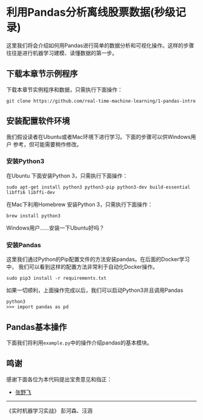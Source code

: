 # 利用Pandas分析离线股票数据(秒级记录)

这里我们将会介绍如何用Pandas进行简单的数据分析和可视化操作。这样的步骤
往往是进行机器学习建模、读懂数据的第一步。

## 下载本章节示例程序

下载本章节实例程序和数据，只需执行下面操作：

```shell
git clone https://github.com/real-time-machine-learning/1-pandas-intro
```

## 安装配置软件环境

我们假设读者在Ubuntu或者Mac环境下进行学习。下面的步骤可以供Windows用户
参考，但可能需要稍作修改。

### 安装Python3 

在Ubuntu 下面安装Python 3，只需执行下面操作：
```shell
sudo apt-get install python3 python3-pip python3-dev build-essential libffi6 libffi-dev
```
在Mac下利用Homebrew 安装Python 3，只需执行下面操作：
```shell
brew install python3
```
Windows用户……安装一下Ubuntu好吗？

### 安装Pandas

这里我们通过Python的Pip配置文件的方法安装pandas。在后面的Docker学习中，
我们可以看到这样的配置方法非常利于自动化Docker操作。

```shell
sudo pip3 install -r requirements.txt
```

如果一切顺利，上面操作完成以后，我们可以启动Python3并且调用Pandas
```shell
python3 
>>> import pandas as pd
```

## Pandas基本操作

下面我们将利用`example.py`中的操作介绍pandas的基本模块。

## 鸣谢

感谢下面各位为本代码提出宝贵意见和指正：

 - [张野飞](https://github.com/351zyf) 

--- 

《实时机器学习实战》 彭河森、汪涵


